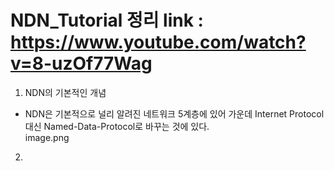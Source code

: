 NDN_Tutorial 정리
link : https://www.youtube.com/watch?v=8-uzOf77Wag
==================================================
1. NDN의 기본적인 개념
- NDN은 기본적으로 널리 알려진 네트워크 5계층에 있어 가운데 Internet Protocol 대신 Named-Data-Protocol로 바꾸는 것에 있다.   
image.png
2. 